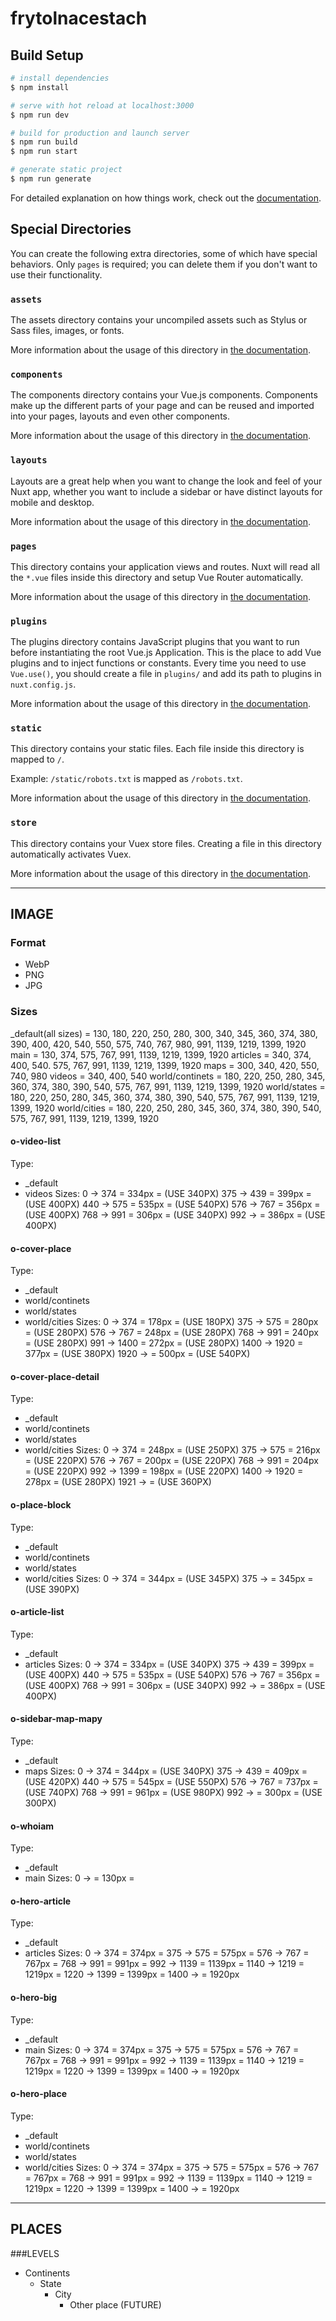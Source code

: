 # frytolnacestach

## Build Setup

```bash
# install dependencies
$ npm install

# serve with hot reload at localhost:3000
$ npm run dev

# build for production and launch server
$ npm run build
$ npm run start

# generate static project
$ npm run generate
```

For detailed explanation on how things work, check out the [documentation](https://nuxtjs.org).

## Special Directories

You can create the following extra directories, some of which have special behaviors. Only `pages` is required; you can delete them if you don't want to use their functionality.

### `assets`

The assets directory contains your uncompiled assets such as Stylus or Sass files, images, or fonts.

More information about the usage of this directory in [the documentation](https://nuxtjs.org/docs/2.x/directory-structure/assets).

### `components`

The components directory contains your Vue.js components. Components make up the different parts of your page and can be reused and imported into your pages, layouts and even other components.

More information about the usage of this directory in [the documentation](https://nuxtjs.org/docs/2.x/directory-structure/components).

### `layouts`

Layouts are a great help when you want to change the look and feel of your Nuxt app, whether you want to include a sidebar or have distinct layouts for mobile and desktop.

More information about the usage of this directory in [the documentation](https://nuxtjs.org/docs/2.x/directory-structure/layouts).


### `pages`

This directory contains your application views and routes. Nuxt will read all the `*.vue` files inside this directory and setup Vue Router automatically.

More information about the usage of this directory in [the documentation](https://nuxtjs.org/docs/2.x/get-started/routing).

### `plugins`

The plugins directory contains JavaScript plugins that you want to run before instantiating the root Vue.js Application. This is the place to add Vue plugins and to inject functions or constants. Every time you need to use `Vue.use()`, you should create a file in `plugins/` and add its path to plugins in `nuxt.config.js`.

More information about the usage of this directory in [the documentation](https://nuxtjs.org/docs/2.x/directory-structure/plugins).

### `static`

This directory contains your static files. Each file inside this directory is mapped to `/`.

Example: `/static/robots.txt` is mapped as `/robots.txt`.

More information about the usage of this directory in [the documentation](https://nuxtjs.org/docs/2.x/directory-structure/static).

### `store`

This directory contains your Vuex store files. Creating a file in this directory automatically activates Vuex.

More information about the usage of this directory in [the documentation](https://nuxtjs.org/docs/2.x/directory-structure/store).


_____________________________________________________________________

## IMAGE


### Format
- WebP
- PNG
- JPG


### Sizes
_default(all sizes) = 130, 180, 220, 250, 280, 300, 340, 345, 360, 374, 380, 390, 400, 420, 540, 550, 575, 740, 767, 980, 991, 1139, 1219, 1399, 1920
main                = 130, 374, 575, 767, 991, 1139, 1219, 1399, 1920
articles            = 340, 374, 400, 540. 575, 767, 991, 1139, 1219, 1399, 1920
maps                = 300, 340, 420, 550, 740, 980
videos              = 340, 400, 540
world/continets     = 180, 220, 250, 280, 345, 360, 374, 380, 390, 540, 575, 767, 991, 1139, 1219, 1399, 1920
world/states        = 180, 220, 250, 280, 345, 360, 374, 380, 390, 540, 575, 767, 991, 1139, 1219, 1399, 1920
world/cities        = 180, 220, 250, 280, 345, 360, 374, 380, 390, 540, 575, 767, 991, 1139, 1219, 1399, 1920

#### o-video-list
Type:
- _default
- videos
Sizes:
0 -> 374   = 334px = (USE 340PX)
375 -> 439 = 399px = (USE 400PX)
440 -> 575 = 535px = (USE 540PX)
576 -> 767 = 356px = (USE 400PX)
768 -> 991 = 306px = (USE 340PX)
992 ->     = 386px = (USE 400PX)


#### o-cover-place
Type:
- _default
- world/continets
- world/states
- world/cities
Sizes:
0 -> 374   = 178px =   (USE 180PX)
375 -> 575 = 280px =   (USE 280PX)
576 -> 767 = 248px =   (USE 280PX)
768 -> 991 = 240px =   (USE 280PX)
991 -> 1400 = 272px =  (USE 280PX)
1400 -> 1920 = 377px = (USE 380PX)
1920 -> = 500px =      (USE 540PX)


#### o-cover-place-detail
Type:
- _default
- world/continets
- world/states
- world/cities
Sizes:
0 -> 374   = 248px    = (USE 250PX)
375 ->  575  = 216px  = (USE 220PX)
576 ->  767  = 200px  = (USE 220PX)
768 ->  991  = 204px  = (USE 220PX)
992 -> 1399  = 198px  = (USE 220PX)
1400 -> 1920  = 278px = (USE 280PX)
1921 ->               = (USE 360PX)


#### o-place-block
Type:
- _default
- world/continets
- world/states
- world/cities
Sizes:
0 -> 374   = 344px  = (USE 345PX)
375 ->     = 345px  = (USE 390PX)


#### o-article-list
Type:
- _default
- articles
Sizes:
0 -> 374   = 334px = (USE 340PX)
375 -> 439 = 399px = (USE 400PX)
440 -> 575 = 535px = (USE 540PX)
576 -> 767 = 356px = (USE 400PX)
768 -> 991 = 306px = (USE 340PX)
992 ->     = 386px = (USE 400PX)


#### o-sidebar-map-mapy
Type:
- _default
- maps
Sizes:
0 -> 374   = 344px = (USE 340PX)
375 -> 439 = 409px = (USE 420PX)
440 -> 575 = 545px = (USE 550PX)
576 -> 767 = 737px = (USE 740PX)
768 -> 991 = 961px = (USE 980PX)
992 ->     = 300px = (USE 300PX)


#### o-whoiam
Type:
- _default
- main
Sizes:
0 ->         = 130px =


#### o-hero-article
Type:
- _default
- articles
Sizes:
0 ->    374  = 374px = 
375 ->  575  = 575px = 
576 ->  767  = 767px = 
768 ->  991  = 991px = 
992 ->  1139 = 1139px = 
1140 -> 1219 = 1219px = 
1220 -> 1399 = 1399px =
1400 ->      = 1920px 


#### o-hero-big
Type:
- _default
- main
Sizes:
0 ->    374  = 374px = 
375 ->  575  = 575px = 
576 ->  767  = 767px = 
768 ->  991  = 991px = 
992 ->  1139 = 1139px = 
1140 -> 1219 = 1219px = 
1220 -> 1399 = 1399px =
1400 ->      = 1920px 


#### o-hero-place
Type:
- _default
- world/continets
- world/states
- world/cities
Sizes:
0 ->    374  = 374px = 
375 ->  575  = 575px = 
576 ->  767  = 767px = 
768 ->  991  = 991px = 
992 ->  1139 = 1139px = 
1140 -> 1219 = 1219px = 
1220 -> 1399 = 1399px =
1400 ->      = 1920px 


_____________________________________________________________________

## PLACES

###LEVELS
- Continents
    - State
        - City
            - Other place (FUTURE)